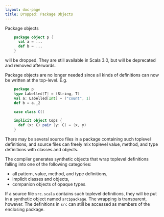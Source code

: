 ```yaml
---
layout: doc-page
title: Dropped: Package Objects
---
```


Package objects
```scala
    package object p {
      val a = ...
      def b = ...
    }
```
will be dropped. They are still available in Scala 3.0, but will be deprecated and removed afterwards.

Package objects are no longer needed since all kinds of definitions can now be written at the top-level. E.g.
```scala
    package p
    type Labelled[T] = (String, T)
    val a: Labelled[Int] = ("count", 1)
    def b = a._2

    case class C()

    implicit object Cops {
      def (x: C) pair (y: C) = (x, y)
    }
```
There may be several source files in a package containing such toplevel definitions, and source files can freely mix toplevel value, method, and type definitions with classes and objects.

The compiler generates synthetic objects that wrap toplevel definitions falling into one of the following categories:

 - all pattern, value, method, and type definitions,
 - implicit classes and objects,
 - companion objects of opaque types.

If a source file `src.scala` contains such toplevel definitions, they will be put in a synthetic object named `src$package`. The wrapping is transparent, however. The definitions in `src` can still be accessed as members of the enclosing package.
